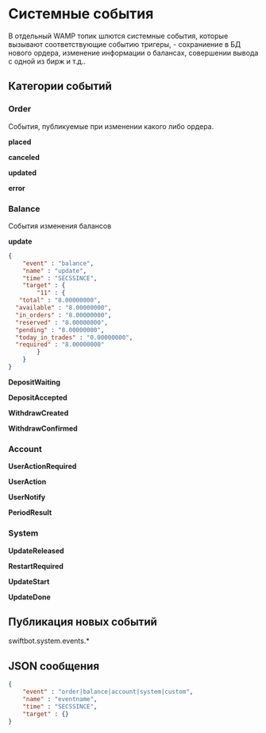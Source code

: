# Системные события

В отдельный WAMP топик шлются системные события, которые вызывают соответствующие событию тригеры, - сохраниение в БД нового ордера, изменение информации о балансах, совершении вывода с одной из бирж и т.д..

## Категории событий 

### Order

События, публикуемые при изменении какого либо ордера.

**placed**

**canceled**

**updated**

**error**


### Balance

События изменения балансов

**update**

```json
{
    "event" : "balance",
    "name" : "update",
    "time" : "SECSSINCE",
    "target" : {
        "11" : {
   "total" : "8.00000000",
  "available" : "8.00000000",
  "in_orders" : "8.00000000",
  "reserved" : "8.00000000",
  "pending" : "8.00000000",
  "today_in_trades" : "0.00000000",
  "required" : "8.00000000"
        }
    }
}
```

**DepositWaiting**

**DepositAccepted**

**WithdrawCreated**

**WithdrawConfirmed**


### Account

**UserActionRequired**

**UserAction**

**UserNotify**

**PeriodResult**


### System

**UpdateReleased**

**RestartRequired**

**UpdateStart**

**UpdateDone**



## Публикация новых событий 

swiftbot.system.events.*


## JSON сообщения

```json
{
    "event" : "order|balance|account|system|custom",
    "name" : "eventname",
    "time" : "SECSSINCE",
    "target" : {}
}
```

